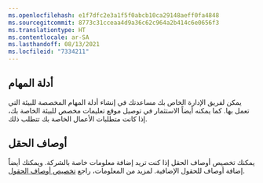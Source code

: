 ```yaml
---
ms.openlocfilehash: e1f7dfc2e3a1f5f0abcb10ca29148aeff0fa4848
ms.sourcegitcommit: 8773c31cceaa4d9a36c62c964a2b414c6e0656f3
ms.translationtype: HT
ms.contentlocale: ar-SA
ms.lasthandoff: 08/13/2021
ms.locfileid: "7334211"
---
```

## <a name="task-guides"></a>أدلة المهام

يمكن لفريق الإدارة الخاص بك مساعدتك في إنشاء أدلة المهام المخصصة للبيئة التي تعمل بها. كما يمكنه أيضاً الاستثمار في توصيل موقع تعليمات مخصص للبيئة الخاصة بك، إذا كانت متطلبات الأعمال الخاصة بك تتطلب ذلك.

## <a name="field-descriptions"></a>أوصاف الحقل

يمكنك تخصيص أوصاف الحقل إذا كنت تريد إضافة معلومات خاصة بالشركة. ويمكنك أيضاً إضافة أوصاف للحقول الإضافية. لمزيد من المعلومات، راجع [تخصيص أوصاف الحقول](/dynamics365/fin-ops-core/dev-itpro/user-interface/customize-field-help/?azure-portal=true).


